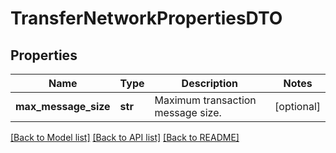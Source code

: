 # TransferNetworkPropertiesDTO

## Properties
Name | Type | Description | Notes
------------ | ------------- | ------------- | -------------
**max_message_size** | **str** | Maximum transaction message size. | [optional] 

[[Back to Model list]](../README.md#documentation-for-models) [[Back to API list]](../README.md#documentation-for-api-endpoints) [[Back to README]](../README.md)


